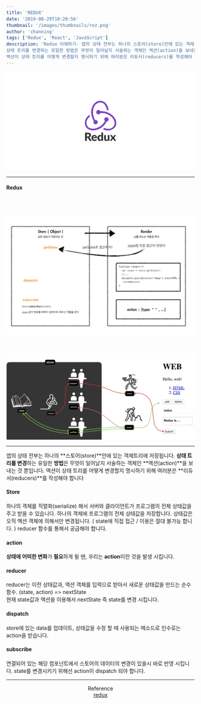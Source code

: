 ```yaml
---
title: 'REDUX'
date: '2019-08-29T10:20:56'
thumbnail: '/images/thumbnails/rez.png'
author: 'channing'
tags: ['Redux', 'React', 'JavaScript']
description: 'Redux 이해하기- 앱의 상태 전부는 하나의 스토어(store)안에 있는 객체트리에 저장됩니다.
상태 트리를 변경하는 유일한 방법은 무엇이 일어날지 서술하는 객체인 액션(action)을 보내는 것 뿐입니다.
액션이 상태 트리를 어떻게 변경할지 명시하기 위해 여러분은 리듀서(reducers)를 작성해야 합니다 '
---
```


![re](./rez.png)

---

#### Redux

<br>
<br>

![redux](./redux.png)

<br>

![redux_flow](./redux_flow.png)

---

앱의 상태 전부는 하나의 **스토어(store)**안에 있는 객체트리에 저장됩니다.
**상태 트리를 변경**하는 유일한 **방법**은 무엇이 일어날지 서술하는 객체인 **액션(action)**을 보내는 것 뿐입니다.
액션이 상태 트리를 어떻게 변경할지 명시하기 위해 여러분은 **리듀서(reducers)**를 작성해야 합니다

#### Store

하나의 객체를 직렬화(serialize) 해서 서버와 클라이언트가 프로그램의 전체 상태값을 주고 받을 수 있습니다. 하나의 객체에 프로그램의 전체 상태값을 저장합니다.
상태값은 오직 액션 객체에 의해서만 변경됩니다. ( state에 직접 접근 / 이용은 절대 불가능 합니다. ) reducer 함수를 통해서 공급해야 합니다.

#### action

**상태에 어떠한 변화**가 **필요**하게 될 땐, 우리는 **action**이란 것을 발생 시킵니다.

#### reducer

reducer는 이전 상태값과, 액션 객체를 입력으로 받아서 새로운 상태값을 만드는 순수 함수. (state, action) => nextState<br> 현재 state값과 액션을 이용해서 nextState 즉 state를 변경 시킵니다.

#### dispatch

store에 있는 data를 업데이트, 상태값을 수정 할 때 사용되는 메소드로 인수로는 action을 받습니다.

#### subscribe

연결되어 있는 해당 컴포넌트에서 스토어의 데이터의 변경이 있을시 바로 반영 시킵니다. state를 변경시키기 위해선 action이 dispatch 되야 합니다.

<hr />

<center>

Reference <br>
[redux]() <br>

</center>
